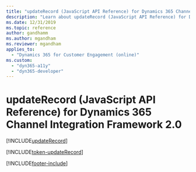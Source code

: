 ```yaml
---
title: "updateRecord (JavaScript API Reference) for Dynamics 365 Channel Integration Framework 2.0 | MicrosoftDocs"
description: "Learn about updateRecord (JavaScript API Reference) for Dynamics 365 Channel Integration Framework 2.0."
ms.date: 12/31/2019
ms.topic: reference
author: gandhamm
ms.author: mgandham
ms.reviewer: mgandham
applies_to: 
  - "Dynamics 365 for Customer Engagement (online)"
ms.custom: 
  - "dyn365-a11y"
  - "dyn365-developer"
---
```


# updateRecord (JavaScript API Reference) for Dynamics 365 Channel Integration Framework 2.0

[!INCLUDE[updateRecord](../../../../v1/develop/reference/microsoft-ciframework/Includes/updateRecord-description.md)] 

[!INCLUDE[token-updateRecord](../../../../shared/token-updateRecord.md)]


[!INCLUDE[footer-include](../../../../../includes/footer-banner.md)]
